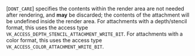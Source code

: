 [`DONT_CARE`] specifies the contents within the
render area are not needed after rendering, and  **may**  be discarded; the
contents of the attachment will be undefined inside the render area.
For attachments with a depth/stencil format, this uses the access type
`VK_ACCESS_DEPTH_STENCIL_ATTACHMENT_WRITE_BIT`.
For attachments with a color format, this uses the access type
`VK_ACCESS_COLOR_ATTACHMENT_WRITE_BIT`.